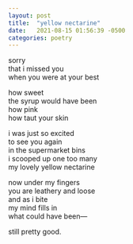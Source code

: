 ```yaml
---
layout: post
title:  "yellow nectarine"
date:   2021-08-15 01:56:39 -0500
categories: poetry
---
```


sorry  
that i missed you  
when you were at your best  

how sweet  
the syrup would have been  
how pink  
how taut your skin  

i was just so excited  
to see you again  
in the supermarket bins  
i scooped up one too many  
my lovely yellow nectarine  

now under my fingers  
you are leathery and loose  
and as i bite  
my mind fills in  
what could have been—  

still pretty good.
